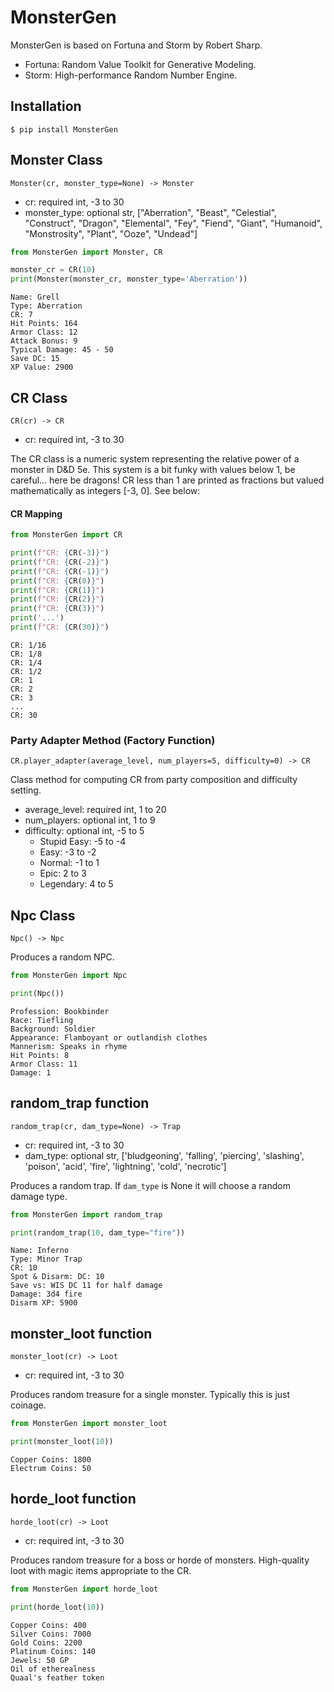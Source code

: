 # MonsterGen

MonsterGen is based on Fortuna and Storm by Robert Sharp.
- Fortuna: Random Value Toolkit for Generative Modeling.
- Storm: High-performance Random Number Engine.


## Installation
```shell script
$ pip install MonsterGen
```

## Monster Class
`Monster(cr, monster_type=None) -> Monster`

- cr: required int, -3 to 30
- monster_type: optional str, ["Aberration", "Beast", "Celestial", "Construct", "Dragon", "Elemental", "Fey", "Fiend", "Giant", "Humanoid", "Monstrosity", "Plant", "Ooze", "Undead"]

```python
from MonsterGen import Monster, CR

monster_cr = CR(10)
print(Monster(monster_cr, monster_type='Aberration'))
```

```
Name: Grell
Type: Aberration
CR: 7
Hit Points: 164
Armor Class: 12
Attack Bonus: 9
Typical Damage: 45 - 50
Save DC: 15
XP Value: 2900
```

## CR Class
`CR(cr) -> CR`
- cr: required int, -3 to 30

The CR class is a numeric system representing the relative power of a monster in D&D 5e.
This system is a bit funky with values below 1, be careful... here be dragons!
CR less than 1 are printed as fractions but valued mathematically as integers [-3, 0]. See below:

#### CR Mapping

```python
from MonsterGen import CR

print(f"CR: {CR(-3)}")
print(f"CR: {CR(-2)}")
print(f"CR: {CR(-1)}")
print(f"CR: {CR(0)}")
print(f"CR: {CR(1)}")
print(f"CR: {CR(2)}")
print(f"CR: {CR(3)}")
print('...')
print(f"CR: {CR(30)}")
```

```
CR: 1/16
CR: 1/8
CR: 1/4
CR: 1/2
CR: 1
CR: 2
CR: 3
...
CR: 30
```

### Party Adapter Method (Factory Function)
`CR.player_adapter(average_level, num_players=5, difficulty=0) -> CR`

Class method for computing CR from party composition and difficulty setting.
- average_level: required int, 1 to 20
- num_players: optional int, 1 to 9
- difficulty: optional int, -5 to 5 
    - Stupid Easy: -5 to -4
    - Easy: -3 to -2
    - Normal: -1 to 1
    - Epic: 2 to 3
    - Legendary: 4 to 5

## Npc Class
`Npc() -> Npc`

Produces a random NPC.

```python
from MonsterGen import Npc

print(Npc())
```

```
Profession: Bookbinder
Race: Tiefling
Background: Soldier
Appearance: Flamboyant or outlandish clothes
Mannerism: Speaks in rhyme
Hit Points: 8
Armor Class: 11
Damage: 1
```

## random_trap function
`random_trap(cr, dam_type=None) -> Trap`
- cr: required int, -3 to 30
- dam_type: optional str, ['bludgeoning', 'falling', 'piercing', 'slashing', 'poison', 'acid', 'fire', 'lightning', 'cold', 'necrotic']

Produces a random trap. If `dam_type` is None it will choose a random damage type.

```python
from MonsterGen import random_trap

print(random_trap(10, dam_type="fire"))
```

```
Name: Inferno
Type: Minor Trap
CR: 10
Spot & Disarm: DC: 10
Save vs: WIS DC 11 for half damage
Damage: 3d4 fire
Disarm XP: 5900
```

## monster_loot function
`monster_loot(cr) -> Loot`
- cr: required int, -3 to 30

Produces random treasure for a single monster. Typically this is just coinage.
```python
from MonsterGen import monster_loot

print(monster_loot(10))
```

```
Copper Coins: 1800
Electrum Coins: 50
```

## horde_loot function
`horde_loot(cr) -> Loot`
- cr: required int, -3 to 30

Produces random treasure for a boss or horde of monsters. High-quality loot with magic items appropriate to the CR.

```python
from MonsterGen import horde_loot

print(horde_loot(10))
```

```
Copper Coins: 400
Silver Coins: 7000
Gold Coins: 2200
Platinum Coins: 140
Jewels: 50 GP
Oil of etherealness
Quaal's feather token
```
